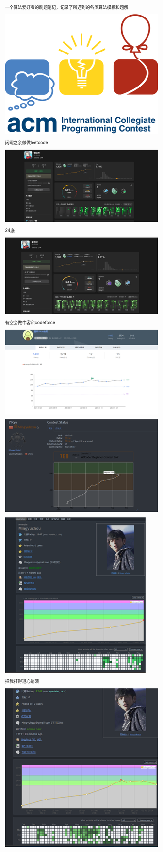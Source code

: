 一个算法爱好者的刷题笔记，记录了所遇到的各类算法模板和题解



<img src="img_readme/R.56fc0ceb556dc6f3bcbc1393852a904crik=7h%252bmzpM7Pdsttg&riu=http%253a%252f%252fwww.cs.cornell.edu%252facm%252fimages%252ficpc-logo.png" alt="Cornell ACM" style="zoom:67%;" />





闲暇之余做做leetcode

<img src="img_readme/image-20240521200548048.png" alt="image-20240521200548048" style="zoom:67%;" />



24底

![{8A1ECDE3-C9A4-4130-9BF3-2EFC6698ED7F}](./assets/{8A1ECDE3-C9A4-4130-9BF3-2EFC6698ED7F}.png)



有空会做牛客和codeforce





![{7CF810B8-3436-499E-B333-7DC91F46A075}](./assets/{7CF810B8-3436-499E-B333-7DC91F46A075}.png)

![](./assets/{4F25AB48-7DCF-4502-BC89-E7313D948FDD}.png)



<img src="img_readme/image-20240521200820760.png" alt="image-20240521200820760" style="zoom:50%;" />



把我打得道心崩溃

![{93EA6E8A-FAF8-4B50-A292-841ABC55134C}](./assets/{93EA6E8A-FAF8-4B50-A292-841ABC55134C}.png)
